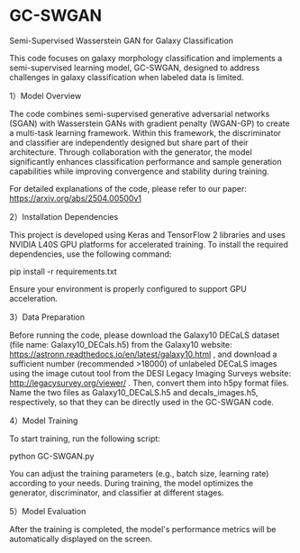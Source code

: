 # GC-SWGAN
Semi-Supervised Wasserstein GAN for Galaxy Classification

This code focuses on galaxy morphology classification and implements a semi-supervised learning model, GC-SWGAN, designed to address challenges in galaxy classification when labeled data is limited.

1）Model Overview

The code combines semi-supervised generative adversarial networks (SGAN) with Wasserstein GANs with gradient penalty (WGAN-GP) to create a multi-task learning framework. Within this framework, the discriminator and classifier are independently designed but share part of their architecture. Through collaboration with the generator, the model significantly enhances classification performance and sample generation capabilities while improving convergence and stability during training.

For detailed explanations of the code, please refer to our paper: https://arxiv.org/abs/2504.00500v1

2）Installation Dependencies

This project is developed using Keras and TensorFlow 2 libraries and uses NVIDIA L40S GPU platforms for accelerated training. To install the required dependencies, use the following command:

pip install -r requirements.txt  

Ensure your environment is properly configured to support GPU acceleration.

3）Data Preparation

Before running the code, please download the Galaxy10 DECaLS dataset (file name: Galaxy10_DECals.h5) from the Galaxy10 website: https://astronn.readthedocs.io/en/latest/galaxy10.html , and download a sufficient number (recommended >18000) of unlabeled DECaLS images using the image cutout tool from the DESI Legacy Imaging Surveys website: http://legacysurvey.org/viewer/ . Then, convert them into h5py format files. Name the two files as Galaxy10_DECaLS.h5 and decals_images.h5, respectively, so that they can be directly used in the GC-SWGAN code.

4）Model Training

To start training, run the following script:

python GC-SWGAN.py  

You can adjust the training parameters (e.g., batch size, learning rate) according to your needs. During training, the model optimizes the generator, discriminator, and classifier at different stages.

5）Model Evaluation

After the training is completed, the model's performance metrics will be automatically displayed on the screen.

